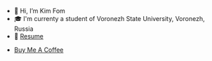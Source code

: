 - 👋 Hi, I’m Kim Fom
- 🎓 I'm currenty a student of Voronezh State University, Voronezh, Russia
- 📜 [Resume](https://kimfom01.github.io/autoCV/cv.pdf)

<!--- - [![@kimfom01's Holopin board](https://holopin.io/api/user/board?user=kimfom01)](https://holopin.io/@kimfom01)--->

* [Buy Me A Coffee](https://www.buymeacoffee.com/kimfom01)


<!---
kimfom01/kimfom01 is a ✨ special ✨ repository because its `README.md` (this file) appears on your GitHub profile.
You can click the Preview link to take a look at your changes.
--->
